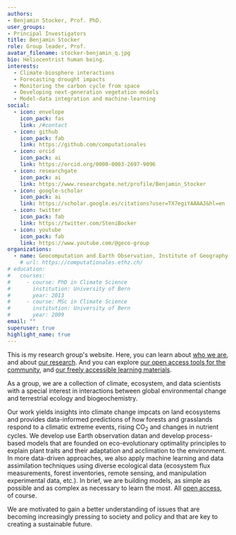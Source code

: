```yaml
---
authors:
- Benjamin Stocker, Prof. PhD.
user_groups:
- Principal Investigators
title: Benjamin Stocker
role: Group leader, Prof.
avatar_filename: stocker-benjamin_q.jpg
bio: Heliocentrist human being.
interests:
  - Climate-biosphere interactions
  - Forecasting drought impacts
  - Monitoring the carbon cycle from space
  - Developing next-generation vegetation models
  - Model-data integration and machine-learning
social:
  - icon: envelope
    icon_pack: fas
    link: /#contact
  - icon: github
    icon_pack: fab
    link: https://github.com/computationales
  - icon: orcid
    icon_pack: ai
    link: https://orcid.org/0000-0003-2697-9096
  - icon: researchgate
    icon_pack: ai
    link: https://www.researchgate.net/profile/Benjamin_Stocker
  - icon: google-scholar
    icon_pack: ai
    link: https://scholar.google.es/citations?user=TX7egiYAAAAJ&hl=en
  - icon: twitter
    icon_pack: fab
    link: https://twitter.com/SteniBocker
  - icon: youtube
    icon_pack: fab
    link: https://www.youtube.com/@geco-group
organizations:
  - name: Geocomputation and Earth Observation, Institute of Geography, University of Bern
    # url: https://computationales.ethz.ch/
# education:
#   courses:
#     - course: PhD in Climate Science
#       institution: University of Bern
#       year: 2013
#     - course: MSc in Climate Science
#       institution: University of Bern
#       year: 2009
email: ""
superuser: true
highlight_name: true
---
```


This is my research group's website. Here, you can learn about [who we are](../people/), and about [our research](../project/). And you can explore [our open access tools for the community](../data_code/), and [our freely accessible learning materials](../data_code/).

As a group, we are a collection of climate, ecosystem, and data scientists with a special interest in interactions between global environmental change and terrestrial ecology and biogeochemistry. 

Our work yields insights into climate change impcats on land ecosystems and provides data-informed predictions of how forests and grasslands respond to a climatic extreme events, rising CO<sub>2</sub> and changes in nutrient cycles. We develop use Earth observation datan and develop process-based models that are founded on eco-evolutionary optimality principles to explain plant traits and their adaptation and acclimation to the environment. In more data-driven approaches, we also apply machine learning and data assimilation techniques using diverse ecological data (ecosystem flux measurements, forest inventories, remote sensing, and manipulation experimental data, etc.). In brief, we are building models, as simple as possible and as complex as necessary to learn the most. All [open access](https://github.com/computationales), of course.

We are motivated to gain a better understanding of issues that are becoming increasingly pressing to society and policy and that are key to creating a sustainable future.

<!-- This is my g website. Head over [here](https://computationales.ethz.ch/) to find the website of my group for *Computational Ecosystem Science* at ETH Zürich. -->

<!-- {{< icon name="download" pack="fas" >}} Download my {{< staticref "files/cv.pdf" "newtab" >}}CV{{< /staticref >}}. -->
